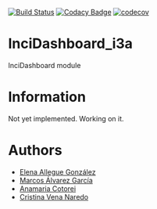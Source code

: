 [![Build Status](https://travis-ci.org/Arquisoft/InciDashboard_i3a.svg?branch=master)](https://travis-ci.org/Arquisoft/InciDashboard_i3a)
[![Codacy Badge](https://api.codacy.com/project/badge/Grade/27b04e16c41248d0abad6d5a4ce83911)](https://www.codacy.com/app/jelabra/InciDashboard_i3a?utm_source=github.com&amp;utm_medium=referral&amp;utm_content=Arquisoft/Loader_i3a&amp;utm_campaign=Badge_Grade)
[![codecov](https://codecov.io/gh/Arquisoft/InciDashboard_i3a/branch/master/graph/badge.svg)](https://codecov.io/gh/Arquisoft/InciDashboard_i3a)

# InciDashboard_i3a

InciDashboard module

# Information

Not yet implemented. Working on it.


# Authors

* [Elena Allegue González](https://github.com/eleallegue)
* [Marcos Álvarez García](https://github.com/alvarezGarciaMarcos)
* [Anamaria Cotorei](https://github.com/UO251547)
* [Cristina Vena Naredo](https://github.com/cristinavn)